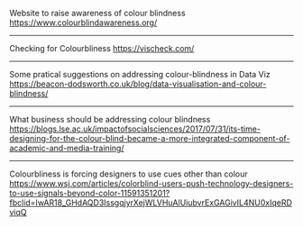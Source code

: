 
Website to raise awareness of colour blindness
https://www.colourblindawareness.org/


---
Checking for Colourbliness
https://vischeck.com/

---

Some pratical suggestions on addressing colour-blindness in Data Viz
https://beacon-dodsworth.co.uk/blog/data-visualisation-and-colour-blindness/

---
What business should be addressing colour blindness
https://blogs.lse.ac.uk/impactofsocialsciences/2017/07/31/its-time-designing-for-the-colour-blind-became-a-more-integrated-component-of-academic-and-media-training/

---
Colourbliness is forcing designers to use cues other than colour
https://www.wsj.com/articles/colorblind-users-push-technology-designers-to-use-signals-beyond-color-11591351201?fbclid=IwAR18_GHdAQD3IssgqjyrXejWLVHuAlUiubvrExGAGivIL4NU0xIqeRDviqQ